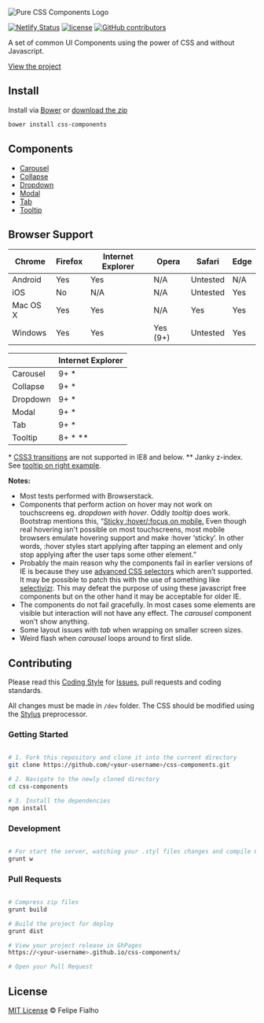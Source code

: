 ![Pure CSS Components Logo](logo-pcc.jpg "Pure CSS Components")

[![Netlify Status](https://api.netlify.com/api/v1/badges/566334bb-2cd1-4548-91b0-b2869a85158b/deploy-status)](https://app.netlify.com/sites/css-components/deploys)
[![license](https://img.shields.io/github/license/felipefialho/css-components.svg)](./license.md)
[![GitHub contributors](https://img.shields.io/github/contributors/felipefialho/css-components.svg)](https://github.com/felipefialho/css-components/graphs/contributors)

A set of common UI Components using the power of CSS and without Javascript.

[View the project](http://www.felipefialho.com/css-components)


## Install

Install via [Bower](http://bower.io/) or
[download the zip](http://www.felipefialho.com/css-components/build/css-components.zip)

```bash
bower install css-components
```


## Components

* [Carousel](http://www.felipefialho.com/css-components/#component-carousel "Carousel")
* [Collapse](http://www.felipefialho.com/css-components/#component-collapse "Collapse")
* [Dropdown](http://www.felipefialho.com/css-components/#component-dropdown "Dropdown")
* [Modal](http://www.felipefialho.com/css-components/#component-modal "Modal")
* [Tab](http://www.felipefialho.com/css-components/#component-tab "Tab")
* [Tooltip](http://www.felipefialho.com/css-components/#component-tooltip "Tooltip")


## Browser Support

Chrome | Firefox | Internet Explorer | Opera | Safari | Edge |
|---|---|---|---|---|---|
Android | Yes | Yes | N/A | Untested | N/A | N/A |
iOS | No | N/A | N/A | Untested | Yes |N/A |
Mac OS X | Yes | Yes | N/A | Yes |Yes |N/A |
Windows   | Yes | Yes | Yes (9+) | Untested | Yes | Yes |

| |Internet Explorer   |
|---|---|
| Carousel |9+ * |
| Collapse |9+ * |
| Dropdown |9+ * |
| Modal |9+ * |
| Tab | 9+ * |
| Tooltip | 8+ * ** |

\* [CSS3 transitions](http://caniuse.com/#search=css%20transition) are not supported in IE8 and below.
** Janky z-index. See [tooltip on right example](http://www.felipefialho.com/css-components/#component-tooltip).

**Notes:**
* Most tests performed with Browserstack.
* Components that perform action on hover may not work on touchscreens eg. *dropdown with hover*. Oddly *tooltip* does work. Bootstrap mentions this, “[Sticky :hover/:focus on mobile.](http://getbootstrap.com/getting-started/#support-sticky-hover-mobile)
Even though real hovering isn't possible on most touchscreens, most mobile browsers emulate hovering support and make :hover ‘sticky’. In other words, :hover styles start applying after tapping an element and only stop applying after the user taps some other element.”
* Probably the main reason why the components fail in earlier versions of IE is because they use [advanced CSS selectors](http://caniuse.com/#search=CSS3%20selectors) which aren’t supported. It may be possible to patch this with the use of something like [selectivizr](http://selectivizr.com). This may defeat the purpose of using these javascript free components but on the other hand it may be acceptable for older IE.
* The components do not fail gracefully. In most cases some elements are visible but interaction will not have any effect. The *carousel* component won't show anything.
* Some layout issues with *tab* when wrapping on smaller screen sizes.
* Weird flash when *carousel* loops around to first slide.


## Contributing

Please read this [Coding Style](https://github.com/felipefialho/coding-style/) for [Issues](https://github.com/felipefialho/css-components/issues), pull requests and coding standards.

All changes must be made in `/dev` folder. The CSS should be modified using the [Stylus](https://learnboost.github.io/stylus/) preprocessor.


### Getting Started

```bash

# 1. Fork this repository and clone it into the current directory
git clone https://github.com/<your-username>/css-components.git

# 2. Navigate to the newly cloned directory
cd css-components

# 3. Install the dependencies
npm install

```

### Development

```bash

# For start the server, watching your .styl files changes and compile CSS
grunt w

```

### Pull Requests

```bash

# Compress zip files
grunt build

# Build the project for deploy
grunt dist

# View your project release in GhPages
https://<your-username>.github.io/css-components/

# Open your Pull Request

```

## License

[MIT License](http://felipefialho.mit-license.org/) © Felipe Fialho
